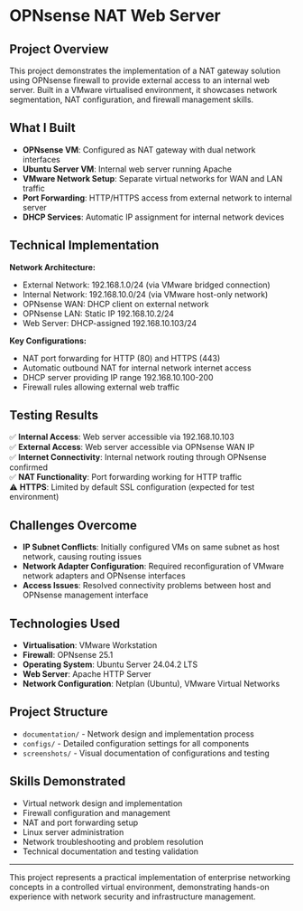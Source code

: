 # OPNsense NAT Web Server

## Project Overview

This project demonstrates the implementation of a NAT gateway solution using OPNsense firewall to provide external access to an internal web server. Built in a VMware virtualised environment, it showcases network segmentation, NAT configuration, and firewall management skills.

## What I Built

- **OPNsense VM**: Configured as NAT gateway with dual network interfaces
- **Ubuntu Server VM**: Internal web server running Apache
- **VMware Network Setup**: Separate virtual networks for WAN and LAN traffic
- **Port Forwarding**: HTTP/HTTPS access from external network to internal server
- **DHCP Services**: Automatic IP assignment for internal network devices

## Technical Implementation

**Network Architecture:**
- External Network: 192.168.1.0/24 (via VMware bridged connection)
- Internal Network: 192.168.10.0/24 (via VMware host-only network)
- OPNsense WAN: DHCP client on external network
- OPNsense LAN: Static IP 192.168.10.2/24
- Web Server: DHCP-assigned 192.168.10.103/24

**Key Configurations:**
- NAT port forwarding for HTTP (80) and HTTPS (443)
- Automatic outbound NAT for internal network internet access
- DHCP server providing IP range 192.168.10.100-200
- Firewall rules allowing external web traffic

## Testing Results

✅ **Internal Access**: Web server accessible via 192.168.10.103  
✅ **External Access**: Web server accessible via OPNsense WAN IP  
✅ **Internet Connectivity**: Internal network routing through OPNsense confirmed  
✅ **NAT Functionality**: Port forwarding working for HTTP traffic  
⚠️ **HTTPS**: Limited by default SSL configuration (expected for test environment)

## Challenges Overcome

- **IP Subnet Conflicts**: Initially configured VMs on same subnet as host network, causing routing issues
- **Network Adapter Configuration**: Required reconfiguration of VMware network adapters and OPNsense interfaces
- **Access Issues**: Resolved connectivity problems between host and OPNsense management interface

## Technologies Used

- **Virtualisation**: VMware Workstation
- **Firewall**: OPNsense 25.1
- **Operating System**: Ubuntu Server 24.04.2 LTS
- **Web Server**: Apache HTTP Server
- **Network Configuration**: Netplan (Ubuntu), VMware Virtual Networks

## Project Structure

- `documentation/` - Network design and implementation process
- `configs/` - Detailed configuration settings for all components
- `screenshots/` - Visual documentation of configurations and testing

## Skills Demonstrated

- Virtual network design and implementation
- Firewall configuration and management
- NAT and port forwarding setup
- Linux server administration
- Network troubleshooting and problem resolution
- Technical documentation and testing validation

---

This project represents a practical implementation of enterprise networking concepts in a controlled virtual environment, demonstrating hands-on experience with network security and infrastructure management.
